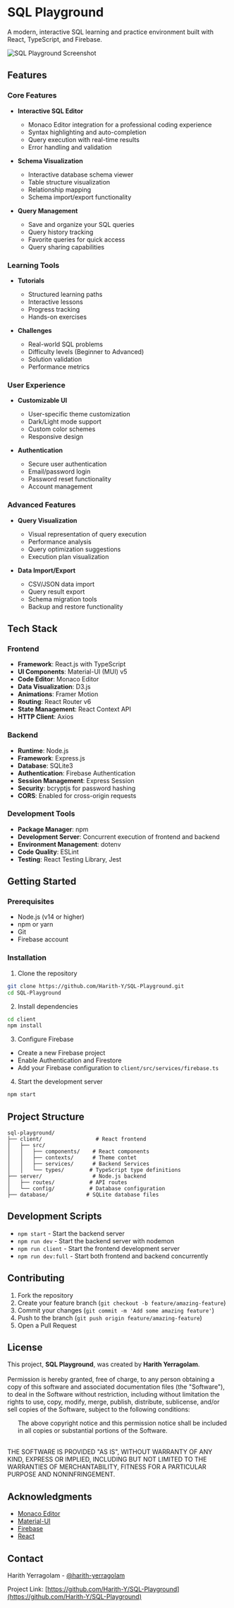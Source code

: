 # SQL Playground

A modern, interactive SQL learning and practice environment built with React, TypeScript, and Firebase.

![SQL Playground Screenshot](client/public/logo512.png)

## Features

### Core Features
- **Interactive SQL Editor**
  - Monaco Editor integration for a professional coding experience
  - Syntax highlighting and auto-completion
  - Query execution with real-time results
  - Error handling and validation

- **Schema Visualization**
  - Interactive database schema viewer
  - Table structure visualization
  - Relationship mapping
  - Schema import/export functionality

- **Query Management**
  - Save and organize your SQL queries
  - Query history tracking
  - Favorite queries for quick access
  - Query sharing capabilities

### Learning Tools
- **Tutorials**
  - Structured learning paths
  - Interactive lessons
  - Progress tracking
  - Hands-on exercises

- **Challenges**
  - Real-world SQL problems
  - Difficulty levels (Beginner to Advanced)
  - Solution validation
  - Performance metrics

### User Experience
- **Customizable UI**
  - User-specific theme customization
  - Dark/Light mode support
  - Custom color schemes
  - Responsive design

- **Authentication**
  - Secure user authentication
  - Email/password login
  - Password reset functionality
  - Account management

### Advanced Features
- **Query Visualization**
  - Visual representation of query execution
  - Performance analysis
  - Query optimization suggestions
  - Execution plan visualization

- **Data Import/Export**
  - CSV/JSON data import
  - Query result export
  - Schema migration tools
  - Backup and restore functionality

## Tech Stack

### Frontend
- **Framework**: React.js with TypeScript
- **UI Components**: Material-UI (MUI) v5
- **Code Editor**: Monaco Editor
- **Data Visualization**: D3.js
- **Animations**: Framer Motion
- **Routing**: React Router v6
- **State Management**: React Context API
- **HTTP Client**: Axios

### Backend
- **Runtime**: Node.js
- **Framework**: Express.js
- **Database**: SQLite3
- **Authentication**: Firebase Authentication
- **Session Management**: Express Session
- **Security**: bcryptjs for password hashing
- **CORS**: Enabled for cross-origin requests

### Development Tools
- **Package Manager**: npm
- **Development Server**: Concurrent execution of frontend and backend
- **Environment Management**: dotenv
- **Code Quality**: ESLint
- **Testing**: React Testing Library, Jest

## Getting Started

### Prerequisites
- Node.js (v14 or higher)
- npm or yarn
- Git
- Firebase account

### Installation

1. Clone the repository
```bash
git clone https://github.com/Harith-Y/SQL-Playground.git
cd SQL-Playground
```

2. Install dependencies
```bash
cd client
npm install
```

3. Configure Firebase
- Create a new Firebase project
- Enable Authentication and Firestore
- Add your Firebase configuration to `client/src/services/firebase.ts`

4. Start the development server
```bash
npm start
```

## Project Structure

```
sql-playground/
├── client/                 # React frontend
│   ├── src/
│   │   ├── components/    # React components
│   │   ├── contexts/      # Theme contet
│   │   ├── services/      # Backend Services
│   │   └── types/        # TypeScript type definitions
├── server/                # Node.js backend
│   ├── routes/           # API routes
│   └── config/           # Database configuration
├── database/            # SQLite database files
```

## Development Scripts

- `npm start` - Start the backend server
- `npm run dev` - Start the backend server with nodemon
- `npm run client` - Start the frontend development server
- `npm run dev:full` - Start both frontend and backend concurrently

## Contributing

1. Fork the repository
2. Create your feature branch (`git checkout -b feature/amazing-feature`)
3. Commit your changes (`git commit -m 'Add some amazing feature'`)
4. Push to the branch (`git push origin feature/amazing-feature`)
5. Open a Pull Request

## License

This project, **SQL Playground**, was created by **Harith Yerragolam**.
<br><br>
Permission is hereby granted, free of charge, to any person obtaining a copy
of this software and associated documentation files (the "Software"), to deal
in the Software without restriction, including without limitation the rights
to use, copy, modify, merge, publish, distribute, sublicense, and/or sell
copies of the Software, subject to the following conditions:
<br>
<ul style="list-style-type:none;">
  <li>The above copyright notice and this permission notice shall be included in
all copies or substantial portions of the Software.</li>
</ul>
<br>
THE SOFTWARE IS PROVIDED "AS IS", WITHOUT WARRANTY OF ANY KIND, EXPRESS OR
IMPLIED, INCLUDING BUT NOT LIMITED TO THE WARRANTIES OF MERCHANTABILITY,
FITNESS FOR A PARTICULAR PURPOSE AND NONINFRINGEMENT.


## Acknowledgments

- [Monaco Editor](https://microsoft.github.io/monaco-editor/)
- [Material-UI](https://mui.com/)
- [Firebase](https://firebase.google.com/)
- [React](https://reactjs.org/)

## Contact

Harith Yerragolam - [@harith-yerragolam](https://www.linkedin.com/in/harith-yerragolam-617486288/)

Project Link: [https://github.com/Harith-Y/SQL-Playground](https://github.com/Harith-Y/SQL-Playground)